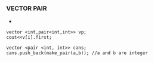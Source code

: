 ### VECTOR PAIR
* 
```
vector <int,pair<int,int>> vp;
cout<<v[i].first;
```

```
vector <pair <int, int>> cans;
cans.push_back(make_pair(a,b)); //a and b are integer
```
